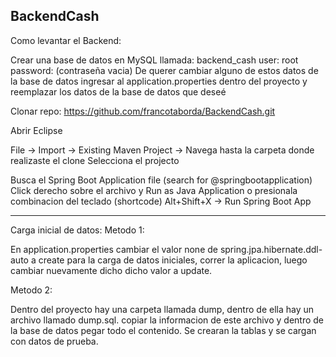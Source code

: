 BackendCash
--------------------------------------------------------------------------------
Como levantar el Backend:

Crear una base de datos en MySQL llamada: backend_cash
user: root
password:
(contraseña vacia)
De querer cambiar alguno de estos datos de la base de datos ingresar al application.properties dentro del proyecto y reemplazar los datos de la base de datos que deseé

Clonar repo:
https://github.com/francotaborda/BackendCash.git

Abrir Eclipse

File -> Import -> Existing Maven Project -> Navega hasta la carpeta donde realizaste el clone
Selecciona el projecto

Busca el Spring Boot Application file (search for @springbootapplication)
Click derecho sobre el archivo y Run as Java Application o presionala combinacion del teclado (shortcode) Alt+Shift+X -> Run Spring Boot App

--------------------------------------------------------------------------------
Carga inicial de datos:
Metodo 1:

En application.properties cambiar el valor none de spring.jpa.hibernate.ddl-auto a create para la carga de datos iniciales, correr la aplicacion, luego cambiar nuevamente dicho
dicho valor a update.

Metodo 2:

Dentro del proyecto hay una carpeta llamada dump, dentro de ella hay un archivo llamado dump.sql. copiar la informacion de este archivo y dentro de la base de datos pegar todo el contenido. Se crearan la tablas y se cargan con datos de prueba.
